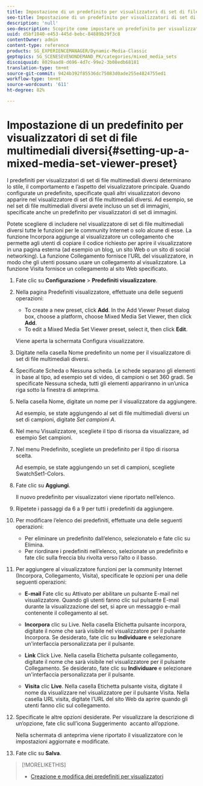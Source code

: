 ```yaml
---
title: Impostazione di un predefinito per visualizzatori di set di file multimediali diversi
seo-title: Impostazione di un predefinito per visualizzatori di set di file multimediali diversi
description: 'null'
seo-description: Scoprite come impostare un predefinito per visualizzatori di set di file multimediali diversi.
uuid: d5bf1840-e453-445d-bebc-84889b29f3c8
contentOwner: admin
content-type: reference
products: SG_EXPERIENCEMANAGER/Dynamic-Media-Classic
geptopics: SG_SCENESEVENONDEMAND_PK/categories/mixed_media_sets
discoiquuid: 8029aad8-d696-4d7c-99e2-3b08edb68181
translation-type: tm+mt
source-git-commit: 9424b392f85536dc75083d0ade255e4824755ed1
workflow-type: tm+mt
source-wordcount: '611'
ht-degree: 82%

---
```



# Impostazione di un predefinito per visualizzatori di set di file multimediali diversi{#setting-up-a-mixed-media-set-viewer-preset}

I predefiniti per visualizzatori di set di file multimediali diversi determinano lo stile, il comportamento e l’aspetto del visualizzatore principale. Quando configurate un predefinito, specificate quali altri visualizzatori devono apparire nel visualizzatore di set di file multimediali diversi. Ad esempio, se nel set di file multimediali diversi avete incluso un set di immagini, specificate anche un predefinito per visualizzatori di set di immagini.

Potete scegliere di includere nel visualizzatore di set di file multimediali diversi tutte le funzioni per le community Internet o solo alcune di esse. La funzione Incorpora aggiunge al visualizzatore un collegamento che permette agli utenti di copiare il codice richiesto per aprire il visualizzatore in una pagina esterna (ad esempio un blog, un sito Web o un sito di social networking). La funzione Collegamento fornisce l’URL del visualizzatore, in modo che gli utenti possano usare un collegamento al visualizzatore. La funzione Visita fornisce un collegamento al sito Web specificato.

1. Fate clic su **Configurazione** > **Predefiniti visualizzatore**.
1. Nella pagina Predefiniti visualizzatore, effettuate una delle seguenti operazioni:

   * To create a new preset, click **Add**. In the Add Viewer Preset dialog box, choose a platform, choose Mixed Media Set Viewer, then click **Add**.
   * To edit a Mixed Media Set Viewer preset, select it, then click **Edit**.

   Viene aperta la schermata Configura visualizzatore.

1. Digitate nella casella Nome predefinito un nome per il visualizzatore di set di file multimediali diversi.
1. Specificate Scheda o Nessuna scheda. Le schede separano gli elementi in base al tipo, ad esempio set di video, di campioni o set 360 gradi. Se specificate Nessuna scheda, tutti gli elementi appariranno in un’unica riga sotto la finestra di anteprima.
1. Nella casella Nome, digitate un nome per il visualizzatore da aggiungere.

   Ad esempio, se state aggiungendo al set di file multimediali diversi un set di campioni, digitate *Set campioni A*.

1. Nel menu Visualizzatore, scegliete il tipo di risorsa da visualizzare, ad esempio Set campioni.
1. Nel menu Predefinito, scegliete un predefinito per il tipo di risorsa scelta.

   Ad esempio, se state aggiungendo un set di campioni, scegliete SwatchSet1-Colors.

1. Fate clic su **Aggiungi**.

   Il nuovo predefinito per visualizzatori viene riportato nell’elenco.

1. Ripetete i passaggi da 6 a 9 per tutti i predefiniti da aggiungere.
1. Per modificare l’elenco dei predefiniti, effettuate una delle seguenti operazioni:

   * Per eliminare un predefinito dall’elenco, selezionatelo e fate clic su Elimina.
   * Per riordinare i predefiniti nell’elenco, selezionate un predefinito e fate clic sulla freccia blu rivolta verso l’alto o il basso.

1. Per aggiungere al visualizzatore funzioni per la community Internet (Incorpora, Collegamento, Visita), specificate le opzioni per una delle seguenti operazioni:

   * **E-mail** Fate clic su Attivato per abilitare un pulsante E-mail nel visualizzatore. Quando gli utenti fanno clic sul pulsante E-mail durante la visualizzazione del set, si apre un messaggio e-mail contenente il collegamento al set.

   * **Incorpora** clic su Live. Nella casella Etichetta pulsante incorpora, digitate il nome che sarà visibile nel visualizzatore per il pulsante Incorpora. Se desiderato, fate clic su 
**Individuare** e selezionare un&#39;interfaccia personalizzata per il pulsante.

   * **Link** Click Live. Nella casella Etichetta pulsante collegamento, digitate il nome che sarà visibile nel visualizzatore per il pulsante Collegamento. Se desiderato, fate clic su 
**Individuare** e selezionare un&#39;interfaccia personalizzata per il pulsante.

   * **Visita** clic 
**Live**. Nella casella Etichetta pulsante visita, digitate il nome da visualizzare nel visualizzatore per il pulsante Visita. Nella casella URL visita, digitate l’URL del sito Web da aprire quando gli utenti fanno clic sul collegamento.

1. Specificate le altre opzioni desiderate. Per visualizzare la descrizione di un’opzione, fate clic sull’icona Suggerimento  accanto all’opzione.

   Nella schermata di anteprima viene riportato il visualizzatore con le impostazioni aggiornate e modificate.

1. Fate clic su **Salva**.

>[!MORELIKETHIS]
>
>* [Creazione e modifica dei predefiniti per visualizzatori](application-setup.md#adding_and_editing_viewer_presets)

